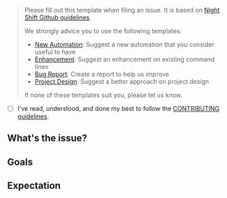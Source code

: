 > Please fill out this template when filing an issue. It is based on [Night Shift Github guidelines](https://github.com/nshift/github-guidelines).
>
> We strongly advice you to use the following templates:
>
> * [New Automation](/nshift/shift/blob/master/issues/new?template=new-automation.md): Suggest a new automation that you consider useful to have
> * [Enhancement](/nshift/shift/blob/master/issues/new?template=enhancement.md): Suggest an enhancement on existing command lines
> * [Bug Report](/nshift/shift/blob/master/issues/new?template=bug-report.md): Create a report to help us improve
> * [Project Design](/nshift/shift/blob/master/issues/new?template=project-design.md): Suggest a better approach on project design
>
> If none of these templates suit you, please let us know.

* [ ] I've read, understood, and done my best to follow the [CONTRIBUTING guidelines](/nshift/shift/blob/master/CONTRIBUTING.md).

## What's the issue?
<!-- Describe the context of the issue. -->
<!-- Describe the action that produces the issue. -->

## Goals
<!-- List the high-level objectives of this issue. -->
<!-- Include any relevant context. -->

## Expectation
<!-- Describe your expectation. -->